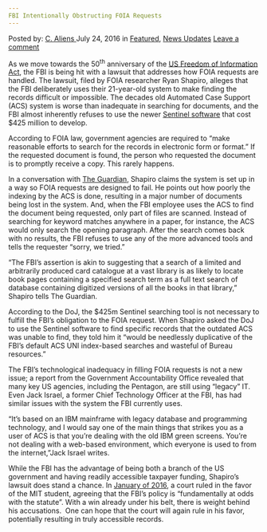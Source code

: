 ```yaml
---
FBI Intentionally Obstructing FOIA Requests
---
```

<article class="post-listing post-14893 post type-post status-publish format-standard has-post-thumbnail hentry category-deepdot-news category-news-updates tag-fbi tag-foia tag-inadequate tag-intentionally tag-obstructing tag-requests tag-technology">
    <div class="post-inner">
    <p class="post-meta">
    <span>Posted by: <a href="https://www.deepdotweb.com/author/caliens/" title="">C. Aliens </a></span>
    <span>July 24, 2016</span>
    <span>in <a href="https://www.deepdotweb.com/category/deepdot-news/" rel="category tag">Featured</a>, <a href="https://www.deepdotweb.com/category/news-updates/" rel="category tag">News Updates</a></span>
    <span><a href="https://www.deepdotweb.com/2016/07/24/fbi-intentionally-obstructing-foia-requests-inadequate-technology/#respond">Leave a comment</a></span>
    </p>
    <div class="clear"></div>
    <div class="entry">
    <p>As we move towards the 50<sup>th</sup> anniversary of the <a href="https://en.wikipedia.org/wiki/Freedom_of_Information_Act_(United_States)">US Freedom of Information Act</a>, the FBI is being hit with a lawsuit that addresses how FOIA requests are handled. The lawsuit, filed by FOIA researcher Ryan Shapiro, alleges that the FBI deliberately uses their 21-year-old system to make finding the records difficult or impossible. The decades old Automated Case Support (ACS) system is worse than inadequate in searching for documents, and the FBI almost inherently refuses to use the newer <a href="http://www.informationweek.com/applications/fbis-sentinel-project-5-lessons-learned/d/d-id/1105637?">Sentinel software</a> that cost $425 million to develop.</p>
    <p>According to FOIA law, government agencies are required to “make reasonable efforts to search for the records in electronic form or format.” If the requested document is found, the person who requested the document is to promptly receive a copy. This rarely happens.</p>
    <p>In a conversation with <a href="http://www.theguardian.com/politics/2016/jul/16/justice-department-freedom-of-information-computer-system">The Guardian</a>, Shapiro claims the system is set up in a way so FOIA requests are designed to fail. He points out how poorly the indexing by the ACS is done, resulting in a major number of documents being lost in the system. And, when the FBI employee uses the ACS to find the document being requested, only part of files are scanned. Instead of searching for keyword matches anywhere in a paper, for instance, the ACS would only search the opening paragraph. After the search comes back with no results, the FBI refuses to use any of the more advanced tools and tells the requester “sorry, we tried.”</p>
    <p>“The FBI’s assertion is akin to suggesting that a search of a limited and arbitrarily produced card catalogue at a vast library is as likely to locate book pages containing a specified search term as a full text search of database containing digitized versions of all the books in that library,” Shapiro tells The Guardian.</p>
    <p>According to the DoJ, the $425m Sentinel searching tool is not necessary to fulfill the FBI&#8217;s obligation to the FOIA request. When Shapiro asked the DoJ to use the Sentinel software to find specific records that the outdated ACS was unable to find, they told him it “would be needlessly duplicative of the FBI’s default ACS UNI index-based searches and wasteful of Bureau resources.”</p>
    <p>The FBI&#8217;s technological inadequacy in filling FOIA requests is not a new issue; a report from the Government Accountability Office revealed that many key US agencies, including the Pentagon, are still using “legacy” IT. Even Jack Israel, a former Chief Technology Officer at the FBI, has had similar issues with the system the FBI currently uses.</p>
    <p>“It’s based on an IBM mainframe with legacy database and programming technology, and I would say one of the main things that strikes you as a user of ACS is that you’re dealing with the old IBM green screens. You’re not dealing with a web-based environment, which everyone is used to from the internet,”Jack Israel writes.</p>
    <p>While the FBI has the advantage of being both a branch of the US government and having readily accessible taxpayer funding, Shapiro&#8217;s lawsuit does stand a chance. In <a href="http://www.theguardian.com/politics/2016/jul/16/justice-department-freedom-of-information-computer-system">January of 2016</a>, a court ruled in the favor of the MIT student, agreeing that the FBI&#8217;s policy is “fundamentally at odds with the statute”. With a win already under his belt, there is weight behind his accusations.  One can hope that the court will again rule in his favor, potentially resulting in truly accessible records.</p>
    </div>
    <span style="display:none"><a href="https://www.deepdotweb.com/tag/fbi/" rel="tag">fbi</a> <a href="https://www.deepdotweb.com/tag/foia/" rel="tag">foia</a> <a href="https://www.deepdotweb.com/tag/inadequate/" rel="tag">inadequate</a> <a href="https://www.deepdotweb.com/tag/intentionally/" rel="tag">intentionally</a> <a href="https://www.deepdotweb.com/tag/obstructing/" rel="tag">obstructing</a> <a href="https://www.deepdotweb.com/tag/requests/" rel="tag">requests</a> <a href="https://www.deepdotweb.com/tag/technology/" rel="tag">technology</a></span> <span style="display:none" class="updated">2016-07-24</span>
    <div style="display:none" class="vcard author" itemprop="author" itemscope itemtype="http://schema.org/Person"><strong class="fn" itemprop="name"><a href="https://www.deepdotweb.com/author/caliens/" title="Posts by C. Aliens" rel="author">C. Aliens</a></strong></div>
    </div>
</article>

